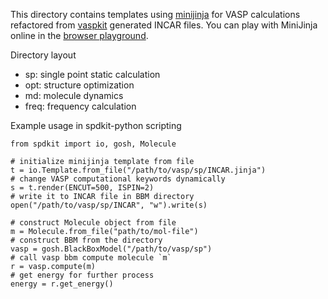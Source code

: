This directory contains templates using [minijinja](https://docs.rs/minijinja/latest/minijinja/syntax/index.html) for VASP
calculations refactored from [vaspkit](https://vaspkit.com) generated INCAR files. You can
play with MiniJinja online in the [browser playground](https://mitsuhiko.github.io/minijinja-playground/).

Directory layout

-   sp: single point static calculation
-   opt: structure optimization
-   md: molecule dynamics
-   freq: frequency calculation

Example usage in spdkit-python scripting

    from spdkit import io, gosh, Molecule
    
    # initialize minijinja template from file
    t = io.Template.from_file("/path/to/vasp/sp/INCAR.jinja")
    # change VASP computational keywords dynamically
    s = t.render(ENCUT=500, ISPIN=2)
    # write it to INCAR file in BBM directory
    open("/path/to/vasp/sp/INCAR", "w").write(s)
    
    # construct Molecule object from file
    m = Molecule.from_file("path/to/mol-file")
    # construct BBM from the directory
    vasp = gosh.BlackBoxModel("/path/to/vasp/sp")
    # call vasp bbm compute molecule `m`
    r = vasp.compute(m)
    # get energy for further process
    energy = r.get_energy()

